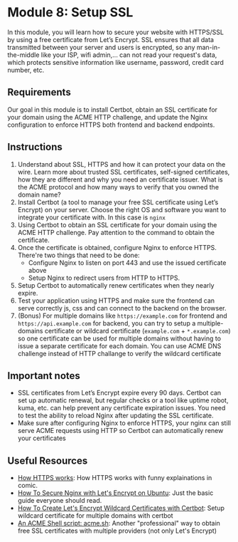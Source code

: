 # Module 8: Setup SSL

In this module, you will learn how to secure your website with HTTPS/SSL by using a free certificate from Let’s Encrypt. SSL ensures that all data transmitted between your server and users is encrypted, so any man-in-the-middle like your ISP, wifi admin,... can not read your request's data, which protects sensitive information like username, password, credit card number, etc.

## Requirements

Our goal in this module is to install Certbot, obtain an SSL certificate for your domain using the ACME HTTP challenge, and update the Nginx configuration to enforce HTTPS both frontend and backend endpoints.

## Instructions

1. Understand about SSL, HTTPS and how it can protect your data on the wire. Learn more about trusted SSL certificates, self-signed certificates, how they are different and why you need an certificate issuer. What is the ACME protocol and how many ways to verify that you owned the domain name?
2. Install Certbot (a tool to manage your free SSL certificate using Let’s Encrypt) on your server. Choose the right OS and software you want to integrate your certificate with. In this case is `nginx`
3. Using Certbot to obtain an SSL certificate for your domain using the ACME HTTP challenge. Pay attention to the command to obtain the certificate.
4. Once the certificate is obtained, configure Nginx to enforce HTTPS. There're two things that need to be done:
    - Configure Nginx to listen on port 443 and use the issued certificate above
    - Setup Nginx to redirect users from HTTP to HTTPS.
5. Setup Certbot to automatically renew certificates when they nearly expire.
6. Test your application using HTTPS and make sure the frontend can serve correctly js, css and can connect to the backend on the browser.
7. (Bonus) For multiple domains like `https://example.com` for frontend and `https://api.example.com` for backend, you can try to setup a multiple-domains certificate or wildcard certificate (`example.com` + `*.example.com`) so one certificate can be used for multiple domains without having to issue a separate certificate for each domain. You can use ACME DNS challenge instead of HTTP challange to verify the wildcard certificate

## Important notes

- SSL certificates from Let’s Encrypt expire every 90 days. Certbot can set up automatic renewal, but regular checks or a tool like uptime robot, kuma, etc. can help prevent any certificate expiration issues. You need to test the ability to reload Nginx after updating the SSL certificate. 
- Make sure after configuring Nginx to enforce HTTPS, your nginx can still serve ACME requests using HTTP so Certbot can automatically renew your certificates

## Useful Resources

- [How HTTPS works](https://howhttps.works/): How HTTPS works with funny explainations in comic.
- [How To Secure Nginx with Let's Encrypt on Ubuntu](https://www.digitalocean.com/community/tutorials/how-to-secure-nginx-with-let-s-encrypt-on-ubuntu-22-04): Just the basic guide everyone should read.
- [How To Create Let's Encrypt Wildcard Certificates with Certbot](https://www.digitalocean.com/community/tutorials/how-to-create-let-s-encrypt-wildcard-certificates-with-certbot): Setup wildcard certificate for multiple domains with certbot
- [An ACME Shell script: acme.sh](https://github.com/acmesh-official/acme.sh): Another "professional" way to obtain free SSL certificates with multiple providers (not only Let's Encrypt)